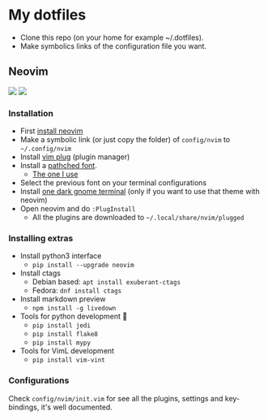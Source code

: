 # My dotfiles

- Clone this repo (on your home for example ~/.dotfiles).
- Make symbolics links of the configuration file you want.

## Neovim

![](https://cloud.githubusercontent.com/assets/4975310/25513658/734edbd4-2b9c-11e7-80f1-6543827bda2b.png)
![](https://cloud.githubusercontent.com/assets/4975310/25776767/c861a5b4-328d-11e7-8fb2-c7aed5337bdd.png)


### Installation

- First [install neovim](https://github.com/neovim/neovim/wiki/Installing-Neovim)
- Make a symbolic link (or just copy the folder) of `config/nvim` to `~/.config/nvim`
- Install [vim plug](https://github.com/junegunn/vim-plug#neovim) (plugin manager)
- Install a [pathched font](https://github.com/ryanoasis/nerd-fonts).
  - [The one I use](https://github.com/ryanoasis/nerd-fonts/blob/master/patched-fonts/DejaVuSansMono/Regular/complete/DejaVu%20Sans%20Mono%20Nerd%20Font%20Complete%20Mono.ttf)
- Select the previous font on your terminal configurations
- Install [one dark gnome terminal](https://github.com/denysdovhan/one-gnome-terminal#instalation) (only if you want to use that theme with neovim)
- Open neovim and do `:PlugInstall`
   - All the plugins are downloaded to `~/.local/share/nvim/plugged`

### Installing extras

- Install python3 interface
  - `pip install --upgrade neovim`
- Install ctags
  - Debian based: `apt install exuberant-ctags`
  - Fedora: `dnf install ctags`
- Install markdown preview
  - `npm install -g livedown`
- Tools for python development :snake:
  - `pip install jedi`
  - `pip install flake8`
  - `pip install mypy`
- Tools for VimL development
  - `pip install vim-vint`

### Configurations

Check `config/nvim/init.vim` for see all the plugins, settings and key-bindings, it's well documented.
